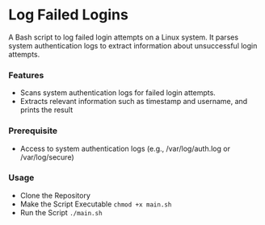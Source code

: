 # Log Failed Logins
A Bash script to log failed login attempts on a Linux system. It parses system authentication logs to extract information about unsuccessful login attempts.

### Features
- Scans system authentication logs for failed login attempts.
- Extracts relevant information such as timestamp and username, and prints the result

### Prerequisite
- Access to system authentication logs (e.g., /var/log/auth.log or /var/log/secure)

### Usage
- Clone the Repository
- Make the Script Executable `chmod +x main.sh`
- Run the Script `./main.sh`
